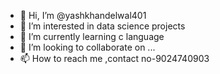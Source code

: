 - 👋 Hi, I’m @yashkhandelwal401
- 👀 I’m interested in data science projects 
- 🌱 I’m currently learning c language 
- 💞️ I’m looking to collaborate on ...
- 📫 How to reach me ,contact no-9024740903

<!---
yashkhandelwal401/yashkhandelwal401 is a ✨ special ✨ repository because its `README.md` (this file) appears on your GitHub profile.
You can click the Preview link to take a look at your changes.
--->
